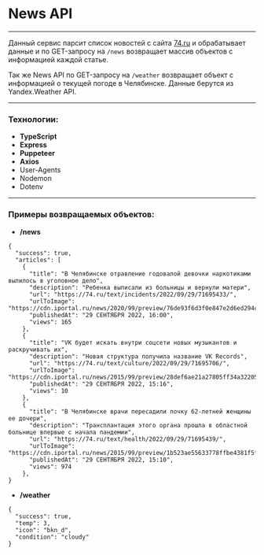 # News API

---

Данный сервис парсит список новостей с сайта [74.ru](https://74.ru/text) и обрабатывает данные и по GET-запросу на
`/news` возвращает массив объектов с информацией каждой статье.

Так же News API по GET-запросу на `/weather` возвращает объект с информацией о текущей погоде в Челябинске. Данные
берутся из Yandex.Weather API.

---

### Технологии:

* **TypeScript**
* **Express**
* **Puppeteer**
* **Axios**
* User-Agents
* Nodemon
* Dotenv

---

### Примеры возвращаемых объектов:

* **/news**

```
{
  "success": true,
  "articles": [
    {
      "title": "В Челябинске отравление годовалой девочки наркотиками вылилось в уголовное дело",
      "description": "Ребенка выписали из больницы и вернули матери",
      "url": "https://74.ru/text/incidents/2022/09/29/71695433/",
      "urlToImage": "https://cdn.iportal.ru/news/2020/99/preview/76de93f6d3f0e847e2d6ed294c899e9a09714682_720_405_c.jpg",
      "publishedAt": "29 СЕНТЯБРЯ 2022, 16:00",
      "views": 165
    },
    {
      "title": "VK будет искать внутри соцсети новых музыкантов и раскручивать их",
      "description": "Новая структура получила название VK Records",
      "url": "https://74.ru/text/culture/2022/09/29/71695706/",
      "urlToImage": "https://cdn.iportal.ru/news/2015/99/preview/28def6ae21a27805ff34a32205af0bf20d39a0f6_720_405_c.jpg",
      "publishedAt": "29 СЕНТЯБРЯ 2022, 15:16",
      "views": 10
    },
    {
      "title": "В Челябинске врачи пересадили почку 62-летней женщины ее дочери",
      "description": "Трансплантация этого органа прошла в областной больнице впервые с начала пандемии",
      "url": "https://74.ru/text/health/2022/09/29/71695439/",
      "urlToImage": "https://cdn.iportal.ru/news/2015/99/preview/1b523ae55633778ffbe4381f5fcda165099d6f79_720_405_c.jpg",
      "publishedAt": "29 СЕНТЯБРЯ 2022, 15:10",
      "views": 974
    },
}
```

* **/weather**

``` 
{
  "success": true,
  "temp": 3,
  "icon": "bkn_d",
  "condition": "cloudy"
}
```